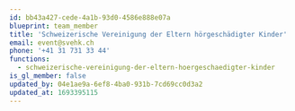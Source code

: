 ```yaml
---
id: bb43a427-cede-4a1b-93d0-4586e888e07a
blueprint: team_member
title: 'Schweizerische Vereinigung der Eltern hörgeschädigter Kinder'
email: event@svehk.ch
phone: '+41 31 731 33 44'
functions:
  - schweizerische-vereinigung-der-eltern-hoergeschaedigter-kinder
is_gl_member: false
updated_by: 04e1ae9a-6ef8-4ba0-931b-7cd69cc0d3a2
updated_at: 1693395115
---
```

